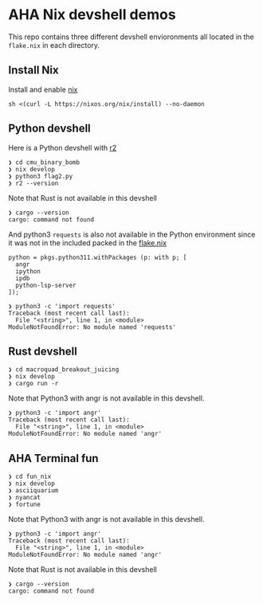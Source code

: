 # AHA Nix devshell demos

This repo contains three different devshell envioronments all located in the `flake.nix` in each directory.

## Install Nix

Install and enable [nix](https://nixos.org/download/)

```
sh <(curl -L https://nixos.org/nix/install) --no-daemon
```

## Python devshell

Here is a Python devshell with [r2](https://rada.re/n/radare2.html)

```
❯ cd cmu_binary_bomb
❯ nix develop
❯ python3 flag2.py
❯ r2 --version
```

Note that Rust is not available in this devshell

```
❯ cargo --version
cargo: command not found
```

And python3 `requests` is also not available in the Python environment
since it was not in the included packed in the [flake.nix](./cmu_binary_bomb/flake.nix#L12)

```
python = pkgs.python311.withPackages (p: with p; [ 
  angr
  ipython 
  ipdb
  python-lsp-server
]);
```

```
❯ python3 -c 'import requests'
Traceback (most recent call last):
  File "<string>", line 1, in <module>
ModuleNotFoundError: No module named 'requests'
```

## Rust devshell

```
❯ cd macroquad_breakout_juicing
❯ nix develop
❯ cargo run -r
```

Note that Python3 with angr is not available in this devshell.

```
❯ python3 -c 'import angr'
Traceback (most recent call last):
  File "<string>", line 1, in <module>
ModuleNotFoundError: No module named 'angr'
```

## AHA Terminal fun

```
❯ cd fun_nix
❯ nix develop
❯ asciiquarium
❯ nyancat
❯ fortune
```

Note that Python3 with angr is not available in this devshell.

```
❯ python3 -c 'import angr'
Traceback (most recent call last):
  File "<string>", line 1, in <module>
ModuleNotFoundError: No module named 'angr'
```

Note that Rust is not available in this devshell

```
❯ cargo --version
cargo: command not found
```
